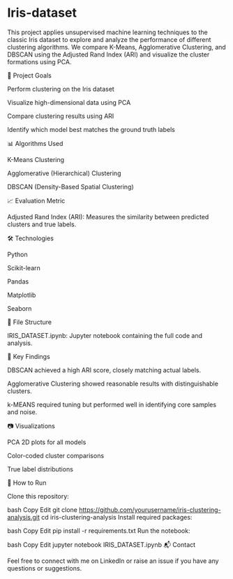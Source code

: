 # Iris-dataset

This project applies unsupervised machine learning techniques to the classic Iris dataset to explore and analyze the performance of different clustering algorithms. We compare K-Means, Agglomerative Clustering, and DBSCAN using the Adjusted Rand Index (ARI) and visualize the cluster formations using PCA.

📌 Project Goals

Perform clustering on the Iris dataset

Visualize high-dimensional data using PCA

Compare clustering results using ARI

Identify which model best matches the ground truth labels

📊 Algorithms Used

K-Means Clustering

Agglomerative (Hierarchical) Clustering

DBSCAN (Density-Based Spatial Clustering)

📈 Evaluation Metric

Adjusted Rand Index (ARI): Measures the similarity between predicted clusters and true labels.

🛠️ Technologies

Python

Scikit-learn

Pandas

Matplotlib

Seaborn

📁 File Structure

IRIS_DATASET.ipynb: Jupyter notebook containing the full code and analysis.

📌 Key Findings

DBSCAN achieved a high ARI score, closely matching actual labels.

Agglomerative Clustering showed reasonable results with distinguishable clusters.

k-MEANS required tuning but performed well in identifying core samples and noise.

📷 Visualizations

PCA 2D plots for all models

Color-coded cluster comparisons

True label distributions

🚀 How to Run

Clone this repository:

bash
Copy
Edit
git clone https://github.com/yourusername/iris-clustering-analysis.git
cd iris-clustering-analysis
Install required packages:

bash
Copy
Edit
pip install -r requirements.txt
Run the notebook:

bash
Copy
Edit
jupyter notebook IRIS_DATASET.ipynb
📬 Contact

Feel free to connect with me on LinkedIn or raise an issue if you have any questions or suggestions.
